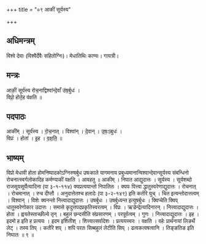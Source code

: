 +++
title = "०९ आकीं सूर्यस्य"

+++
## अधिमन्त्रम्
विश्वे देवाः (विश्वैर्देवैः सहितोग्निः)। मेधातिथिः काण्वः। गायत्री।

## मन्त्रः
आकीं॒ सूर्य॑स्य रोच॒नाद्विश्वा॑न्दे॒वाँ उ॑ष॒र्बुधः॑ ।  
विप्रो॒ होते॒ह व॑क्षति ॥

## पदपाठः
आकी॑म् । सूर्य॑स्य । रो॒च॒नात् । विश्वा॑न् । दे॒वान् । उ॒षः॒ऽबुधः॑ ।  
विप्रः॑ । होता॑ । इ॒ह । व॒क्ष॒ति॒ ॥

## भाष्यम्
विप्रो मेधावी होता होमनिष्पादकोऽग्निरुषर्बुध उषःकाले यागमनाय प्रबुध्यमानान्विश्वान्देवान्सूर्यस्य संबन्धिनो रोचनात्स्वर्गलोकादिह कर्मण्याकीं वक्षति । आवहतु ॥ आकीम् । निपात आद्युदात्तः । सूर्यस्य । सूर्यशब्दो राजसूयसूर्येत्यादिना (पा ३-१-११४) क्यप्रत्ययान्तो निपातितः । क्यपः पित्त्वा द्धातुस्वरेणाद्युदात्तः । रोचनात् । रोचमानात् । रुच दीप्तौ । अनुदात्तेतश्च हलादेः (पा ३-२-१४९) इति कर्तरि युच् । चित इत्यन्तोदात्तत्वम् । विश्वान् । विशेः क्वनन्तो नित्त्वादाद्युदात्तः । उषर्बुधः । उषर्बुध्यन्त इत्युषर्बुधः । क्विप्चेति क्विप् धातुस्वरेणोकार उदात्तः । समासे कृदुत्तपदप्रकृतिस्वरत्वम् । विप्रः । ऋज्रेन्द्रेत्यादिनारन् । नित्त्वादाद्युदात्तः । होता । ह्वयतेस्ताच्छील्ये तृन् । बहुलं छन्दसीति संप्रसारणम् । परपूर्वत्वम् । गुणः । नित्त्वादाद्युदात्तः । इह । इदमो ह इति ह प्रत्ययः । इदम इशितीश् । शित्त्वात्सर्वादेशः । प्रत्ययस्वरः । वक्षति । वहेः प्रार्थनायां लिङर्थे लेट् । तस्य तिप् । कर्तरि शप् । शपि परतः सिब्बहुलं लेटीति सिप् । ढत्वकत्वषत्वानि । तिङ्ङतिङ इति निघातः ॥ ९ ॥